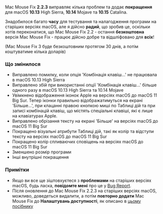 Mac Mouse Fix **2.2.3** виправляє кілька проблем та додає **покращення** для macOS **10.13** High Sierra, **10.14** Mojave та **10.15** Catalina.

Знадобилося багато **часу** для тестування та налагодження програми на старіших версіях macOS, але я дійсно **радий**, що зробив це, оскільки хотів переконатися, що Mac Mouse Fix 2.2 - остання **безкоштовна** версія Mac Mouse Fix - працює дійсно добре та відшліфовано для **всіх**!

(Mac Mouse Fix 3 буде безкоштовним протягом 30 днів, а потім коштуватиме кілька доларів)

### Що змінилося

- Виправлено помилку, коли опція 'Комбінація клавіш...' не працювала в macOS 10.13 High Sierra
- Виправлено збій при використанні опції 'Комбінація клавіш...' більше одного разу в macOS 10.13 High Sierra та 10.14 Mojave
- Увімкнено відображення іконок Apple на версіях macOS до macOS 11 Big Sur. Тепер іконки правильно відображатимуться на екрані 'Більше...', при клацанні правою кнопкою миші по Таблиці дій та при записі комбінацій клавіш, що містять спеціальні клавіші, які є лише на клавіатурах Apple.
- Виправлено обрізання тексту на екрані 'Більше' на версіях macOS до macOS 11 Big Sur
- Покращено візуальні атрибути Таблиці дій, такі як колір та відступи тексту на версіях macOS до macOS 11 Big Sur
- Покращено колір спливаючих сповіщень на версіях macOS до macOS 11 Big Sur
- Зменшено розмір програми
- Інші внутрішні покращення

### Примітки

- Якщо ви все ще зіштовхуєтеся з **проблемами** на старіших версіях macOS, будь ласка, **повідомте мені** про це у [Bug Report](https://noah-nuebling.github.io/mac-mouse-fix-feedback-assistant/?type=bug-report).
- Після оновлення до Mac Mouse Fix 2.2.3 на старіших версіях macOS, можливо, доведеться видалити, а потім **повторно додати** Mac Mouse Fix до **Налаштувань доступності**, як описано в [цьому посібнику](https://github.com/noah-nuebling/mac-mouse-fix/discussions/101)